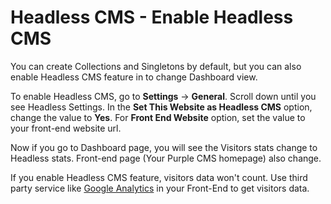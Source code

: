 # Headless CMS - Enable Headless CMS

You can create Collections and Singletons by default, but you can also enable Headless CMS feature in to change Dashboard view.

To enable Headless CMS, go to **Settings** → **General**. Scroll down until you see Headless Settings. In the **Set This Website as Headless CMS** option, change the value to **Yes**. For **Front End Website** option, set the value to your front-end website url.

Now if you go to Dashboard page, you will see the Visitors stats change to Headless stats. Front-end page (Your Purple CMS homepage) also change.

<p class="tip">If you enable Headless CMS feature, visitors data won't count. Use third party service like <a href="https://analytics.google.com/analytics/web/">Google Analytics</a> in your Front-End to get visitors data.</p>